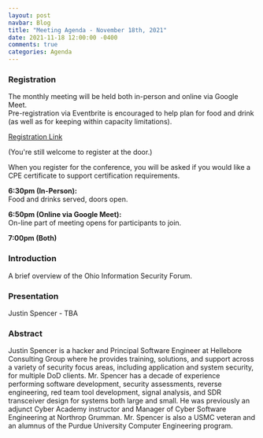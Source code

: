 ```yaml
---
layout: post
navbar: Blog
title: "Meeting Agenda - November 18th, 2021"
date: 2021-11-18 12:00:00 -0400
comments: true
categories: Agenda
---
```


### Registration  
The monthly meeting will be held both in-person and online via Google Meet.  
Pre-registration via Eventbrite is encouraged to help plan for food and drink (as well as for keeping within capacity limitations).  

[Registration Link](https://www.eventbrite.com/e/208960655947)  

(You're still welcome to register at the door.)

When you register for the conference, you will be asked if you would like a CPE certificate to support certification requirements.  

**6:30pm (In-Person):**  
Food and drinks served, doors open.  

**6:50pm (Online via Google Meet):**  
On-line part of meeting opens for participants to join.  

**7:00pm (Both)**  


### Introduction

A brief overview of the Ohio Information Security Forum.


### Presentation
Justin Spencer - TBA

### Abstract
Justin Spencer is a hacker and Principal Software Engineer at Hellebore Consulting Group where he provides training, solutions, and support across a variety of security focus areas, including application and system security, for multiple DoD clients. Mr. Spencer has a decade of experience performing software development, security assessments, reverse engineering, red team tool development, signal analysis, and SDR transceiver design for systems both large and small. He was previously an adjunct Cyber Academy instructor and Manager of Cyber Software Engineering at Northrop Grumman. Mr. Spencer is also a USMC veteran and an alumnus of the Purdue University Computer Engineering program.

